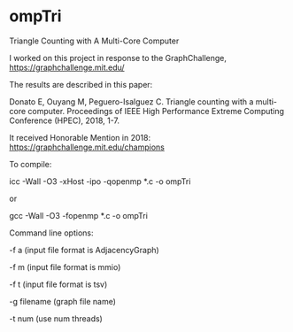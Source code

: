 # ompTri
Triangle Counting with A Multi-Core Computer

I worked on this project in response to the GraphChallenge, https://graphchallenge.mit.edu/

The results are described in this paper:

Donato E, Ouyang M, Peguero-Isalguez C.  Triangle counting with a multi-core computer.  Proceedings of IEEE High Performance Extreme Computing Conference (HPEC), 2018, 1-7.

It received Honorable Mention in 2018: https://graphchallenge.mit.edu/champions

To compile:

icc -Wall -O3 -xHost -ipo -qopenmp *.c -o ompTri

or

gcc -Wall -O3 -fopenmp *.c -o ompTri

Command line options:

-f a (input file format is AdjacencyGraph)

-f m (input file format is mmio)

-f t (input file format is tsv)

-g filename (graph file name)

-t num (use num threads)

